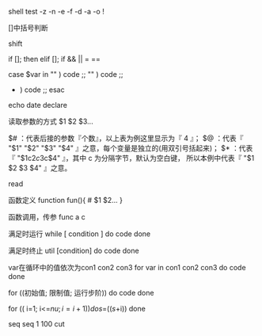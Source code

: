 shell
test
-z
-n
-e
-f
-d
-a
-o
!

[]中括号判断

shift

if []; then elif []; if && || = ==

case  $var in
  "" )
    code
  ;;
  "" )
    code
  ;;
  * )
    code
    ;;
esac 

echo
date
declare 


读取参数的方式
$1 $2 $3...

$# ：代表后接的参数『个数』，以上表为例这里显示为『 4 』；
$@ ：代表『 "$1" "$2" "$3" "$4" 』之意，每个变量是独立的(用双引号括起来)；
$* ：代表『 "$1c$2c$3c$4" 』，其中 c 为分隔字节，默认为空白键， 所以本例中代表『 "$1 $2 $3 $4" 』之意。

read




函数定义
function  fun(){
    # $1 $2...
}

函数调用，传参
func a c

满足时运行
while [ condition ]
do
     code
done

满足时终止
util [condition]
do
   code
done

var在循环中的值依次为con1 con2 con3
for var in con1 con2 con3
do
    code
done

for ((初始值; 限制值; 运行步阶))
do
    code
done

for (( i=1; i<=$nu; i=i+1 ))
do
	s=$(($s+$i))
done

seq   seq 1 100
cut